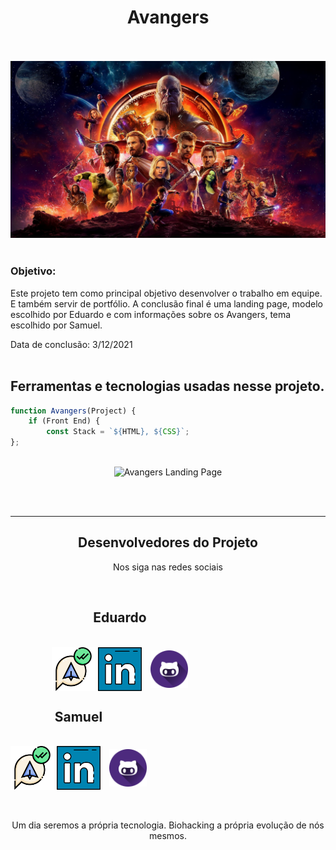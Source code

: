<div>
    <h1 align='center'> Avangers </h1>
    <br><br>
    <img src="img/avangersreadme.jpg" alt="Avangers" width="800"></img>
    <br><br>
    <h3>Objetivo:</h3>
    <p>Este projeto tem como principal objetivo desenvolver o trabalho em equipe. E também servir de portfólio. A conclusão final é uma landing page, modelo escolhido por Eduardo e com informações sobre os Avangers, tema escolhido por Samuel.</p>
</div>

Data de conclusão: 3/12/2021<br><br>
## Ferramentas e tecnologias usadas nesse projeto.
 
```js
function Avangers(Project) {
    if (Front End) {
        const Stack = `${HTML}, ${CSS}`;
};
```
<br>

<div align="center">

<img src="#" alt="Avangers Landing Page" width="800"/>

</div>

<br><br>

---
<div>
    <h2 align="center">Desenvolvedores do Projeto</h2>
    <p align="center">Nos siga nas redes sociais</p>
    <br>
    <div class="container">
        <div style="display: inline-block; width:350px">
            <h2 align="center">Eduardo</h2>
            <br>
            <div align="center"> 
                <a href="https://web.telegram.org/z/#-1582796052" target='_blank'><img align="center" src="img/telegram.png" target='_blank' alt="telegram" height="70" width="70" /></a>
                <a href="https://linkedin.com/in/eduardokaykedasilva" target="blank"><img align="center" src="img/linkedin.png" alt="Linkedin" height="70" width="70" /></a> 
                <a href="https://github.com/EduardoKayke" target="blank"><img align="center" src="img/github.png" alt="Github" height="60" width="60" style="margin-left: 10px"/></a>
            </div>
        </div>
        <div style="display: inline-block;">
            <h2 align="center">Samuel</h2>
            <br>
            <div align="center"> 
                <a href="https://web.telegram.org/z/#-1582796052" target='_blank'><img align="center" src="img/telegram.png" target='_blank' alt="telegram" height="70" width="70" /></a>
                <a href="https://linkedin.com/in/eduardokaykedasilva" target="blank"><img align="center" src="img/linkedin.png" alt="Linkedin" height="70" width="70" /></a> 
                <a href="https://github.com/EduardoKayke" target="blank"><img align="center" src="img/github.png" alt="Github" height="60" width="60" style="margin-left: 10px"/></a>
            </div>
        </div>
    </div>
    <br><br>
    <p align="center">Um dia seremos a própria tecnologia. Biohacking a própria evolução de nós mesmos.</p>
</div>